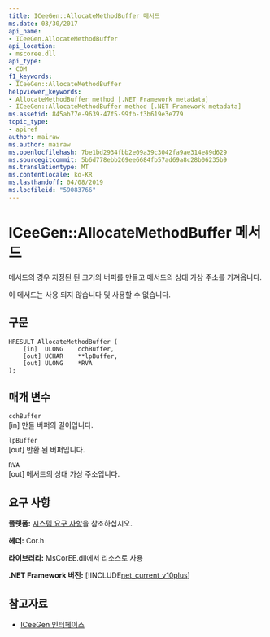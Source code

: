 ```yaml
---
title: ICeeGen::AllocateMethodBuffer 메서드
ms.date: 03/30/2017
api_name:
- ICeeGen.AllocateMethodBuffer
api_location:
- mscoree.dll
api_type:
- COM
f1_keywords:
- ICeeGen::AllocateMethodBuffer
helpviewer_keywords:
- AllocateMethodBuffer method [.NET Framework metadata]
- ICeeGen::AllocateMethodBuffer method [.NET Framework metadata]
ms.assetid: 845ab77e-9639-47f5-99fb-f3b619e3e779
topic_type:
- apiref
author: mairaw
ms.author: mairaw
ms.openlocfilehash: 7be1bd2934fbb2e09a39c3042fa9ae314e89d629
ms.sourcegitcommit: 5b6d778ebb269ee6684fb57ad69a8c28b06235b9
ms.translationtype: MT
ms.contentlocale: ko-KR
ms.lasthandoff: 04/08/2019
ms.locfileid: "59083766"
---
```

# <a name="iceegenallocatemethodbuffer-method"></a>ICeeGen::AllocateMethodBuffer 메서드
메서드의 경우 지정된 된 크기의 버퍼를 만들고 메서드의 상대 가상 주소를 가져옵니다.  
  
 이 메서드는 사용 되지 않습니다 및 사용할 수 없습니다.  
  
## <a name="syntax"></a>구문  
  
```  
HRESULT AllocateMethodBuffer (   
    [in]  ULONG    cchBuffer,   
    [out] UCHAR    **lpBuffer,  
    [out] ULONG    *RVA  
);  
```  
  
## <a name="parameters"></a>매개 변수  
 `cchBuffer`  
 [in] 만들 버퍼의 길이입니다.  
  
 `lpBuffer`  
 [out] 반환 된 버퍼입니다.  
  
 `RVA`  
 [out] 메서드의 상대 가상 주소입니다.  
  
## <a name="requirements"></a>요구 사항  
 **플랫폼:** [시스템 요구 사항](../../../../docs/framework/get-started/system-requirements.md)을 참조하십시오.  
  
 **헤더:** Cor.h  
  
 **라이브러리:** MsCorEE.dll에서 리소스로 사용  
  
 **.NET Framework 버전:** [!INCLUDE[net_current_v10plus](../../../../includes/net-current-v10plus-md.md)]  
  
## <a name="see-also"></a>참고자료

- [ICeeGen 인터페이스](../../../../docs/framework/unmanaged-api/metadata/iceegen-interface.md)

